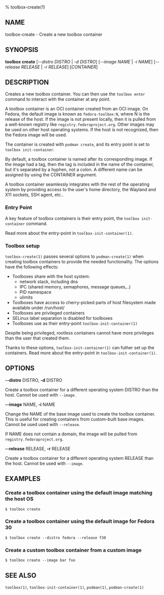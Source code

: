 % toolbox-create(1)

## NAME
toolbox\-create - Create a new toolbox container

## SYNOPSIS
**toolbox create** [*--distro DISTRO* | *-d DISTRO*]
               [*--image NAME* | *-i NAME*]
               [*--release RELEASE* | *-r RELEASE*]
               [*CONTAINER*]

## DESCRIPTION

Creates a new toolbox container. You can then use the `toolbox enter` command
to interact with the container at any point.

A toolbox container is an OCI container created from an OCI image. On Fedora,
the default image is known as `fedora-toolbox:N`, where N is the release of
the host. If the image is not present locally, then it is pulled from a
well-known registry like `registry.fedoraproject.org`. Other images may be
used on other host operating systems. If the host is not recognized, then the
Fedora image will be used.

The container is created with `podman create`, and its entry point is set to
`toolbox init-container`.

By default, a toolbox container is named after its corresponding image. If the
image had a tag, then the tag is included in the name of the container, but
it's separated by a hyphen, not a colon. A different name can be assigned by
using the CONTAINER argument.

A toolbox container seamlessly integrates with the rest of the operating
system by providing access to the user's home directory, the Wayland and X11
sockets, SSH agent, etc..

### Entry Point

A key feature of toolbox containers is their entry point, the `toolbox
init-container` command.

Read more about the entry-point in `toolbox-init-container(1)`.

### Toolbox setup

`toolbox-create(1)` passes several options to `podman-create(1)` when creating
toolbox containers to provide the needed functionality. The options have the
following effects:

- Toolboxes share with the host system:
    - network stack, including dns
    - IPC (shared memory, semaphores, message queues,..)
    - PID namespace
    - ulimits
- Toolboxes have access to cherry-picked parts of host filesystem made
  available under /run/host/
- Toolboxes are privileged containers
- SELinux label separation is disabled for toolboxes
- Toolboxes use as their entry-point `toolbox-init-container(1)`

Despite being privileged, rootless containers cannot have more privileges than
the user that created them.

Thanks to these options, `toolbox-init-container(1)` can futher set up the
containers. Read more about the entry-point in `toolbox-init-container(1)`.

## OPTIONS ##

**--distro** DISTRO, **-d** DISTRO

Create a toolbox container for a different operating system DISTRO than the
host. Cannot be used with `--image`.

**--image** NAME, **-i** NAME

Change the NAME of the base image used to create the toolbox container. This
is useful for creating containers from custom-built base images. Cannot be used
used with `--release`.

If NAME does not contain a domain, the image will be pulled from
`registry.fedoraproject.org`.

**--release** RELEASE, **-r** RELEASE

Create a toolbox container for a different operating system RELEASE than the
host. Cannot be used with `--image`.

## EXAMPLES

### Create a toolbox container using the default image matching the host OS

```
$ toolbox create
```

### Create a toolbox container using the default image for Fedora 30

```
$ toolbox create --distro fedora --release f30
```

### Create a custom toolbox container from a custom image

```
$ toolbox create --image bar foo
```

## SEE ALSO

`toolbox(1)`, `toolbox-init-container(1)`, `podman(1)`, `podman-create(1)`
